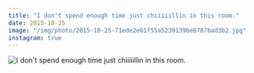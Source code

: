 ```yaml
---
title: "I don't spend enough time just chiiiiillin in this room."
date: 2015-10-25
image: "/img/photo/2015-10-25-71ede2e61f55a5239139be6787bad3b2.jpg"
instagram: true
---
```


![I don't spend enough time just chiiiiillin in this room.](/img/photo/2015-10-25-71ede2e61f55a5239139be6787bad3b2.jpg)
